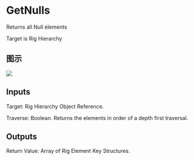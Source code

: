 # GetNulls

Returns all Null elements

Target is Rig Hierarchy

## 图示

![]($-20221218-21192172.png)

## Inputs

Target: Rig Hierarchy Object Reference.

Traverse: Boolean. Returns the elements in order of a depth first traversal.  

## Outputs

Return Value: Array of Rig Element Key Structures.

